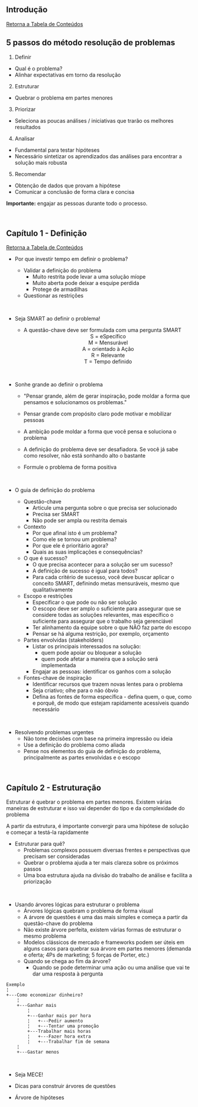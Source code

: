 ## Introdução

[Retorna a Tabela de Conteúdos](#Tabela-de-Conteúdos)

## 5 passos do método resolução de problemas

1. Definir

* Qual é o problema?
* Alinhar expectativas em torno da resolução  

2. Estruturar

* Quebrar o problema em partes menores

3. Priorizar

* Seleciona as poucas análises / iniciativas que trarão os melhores resultados

4. Analisar

* Fundamental para testar hipóteses
* Necessário sintetizar os aprendizados das análises para encontrar a solução mais robusta

5. Recomendar

* Obtenção de dados que provam a hipótese
* Comunicar a conclusão de forma clara e concisa

**Importante:** engajar as pessoas durante todo o processo.

<br>

## Capítulo 1 - Definição

[Retorna a Tabela de Conteúdos](#tabela-de-conte%C3%BAdos)

* Por que investir tempo em definir o problema?

  * Validar a definição do problema
    * Muito restrita pode levar a uma solução míope
    * Muito aberta pode deixar a esquipe perdida
    * Protege de armadilhas
  * Questionar as restrições
  
<br>

* Seja SMART ao definir o problema!

  * A questão-chave deve ser formulada com uma pergunta SMART
    <center> S = eSpecífico</center>
    <center> M = Mensurável </center>
    <center> A = orientado à Ação </center>
    <center> R = Relevante </center>
    <center> T = Tempo definido </center>

<br>

* Sonhe grande ao definir o problema

  * "Pensar grande, além de gerar inspiração, pode moldar a forma que pensamos e solucionamos os problemas."

  * Pensar grande com propósito claro pode motivar e mobilizar pessoas

  * A ambição pode moldar a forma que você pensa e soluciona o problema

  * A definição do problema deve ser desafiadora. Se você já sabe como resolver, não está sonhando alto o bastante

  * Formule o problema de forma positiva

<br>

* O guia de definição do problema

  * Questão-chave
    * Articule uma pergunta sobre o que precisa ser solucionado
    * Precisa ser SMART
    * Não pode ser ampla ou restrita demais
  * Contexto
    * Por que afinal isto é um problema?
    * Como ele se tornou um problema?
    * Por que ele é prioritário agora?
    * Quais as suas implicações e consequências?
  * O que é sucesso?
    * O que precisa acontecer para a solução ser um sucesso?
    * A definição de sucesso é igual para todos?
    * Para cada critério de sucesso, você deve buscar aplicar o conceito SMART, definindo metas mensuráveis, mesmo que qualitativamente
  * Escopo e restrições
    * Especificar o que pode ou não ser solução
    * O escopo deve ser amplo o suficiente para assegurar que se considere todas as soluções relevantes, mas específico o suficiente para assegurar que o trabalho seja gerenciável
    * Ter alinhamento da equipe sobre o que NÃO faz parte do escopo
    * Pensar se há alguma restrição, por exemplo, orçamento
  * Partes envolvidas (stakeholders)
    * Listar os principais interessados na solução:
      * quem pode apoiar ou bloquear a solução
      * quem pode afetar a maneira que a solução será implementada
    * Engajar as pessoas: identificar os ganhos com a solução
  * Fontes-chave de inspiração
    * Identificar recursos que trazem novas lentes para o problema
    * Seja criativo; olhe para o não óbvio
    * Defina as fontes de forma específica - defina quem, o que, como e porquê, de modo que estejam rapidamente acessíveis quando necessário

<br>

* Resolvendo problemas urgentes
  * Não tome decisões com base na primeira impressão ou ideia
  * Use a definição do problema como aliada
  * Pense nos elementos do guia de definição do problema, principalmente as partes envolvidas e o escopo

<br>

## Capítulo 2 - Estruturação

Estruturar é quebrar o problema em partes menores. Existem várias maneiras de estruturar e isso vai depender do tipo e da complexidade do problema

A partir da estrutura, é importante convergir para uma hipótese de solução e começar a testá-la rapidamente

* Estruturar para quê?
  * Problemas complexos possuem diversas frentes e perspectivas que precisam ser consideradas
  * Quebrar o problema ajuda a ter mais clareza sobre os próximos passos
  * Uma boa estrutura ajuda na divisão do trabalho de análise e facilita a priorização

<br>

* Usando árvores lógicas para estruturar o problema
  * Árvores lógicas quebram o problema de forma visual
  * A árvore de questões é uma das mais simples e começa a partir da questão-chave do problema
  * Não existe árvore perfeita, existem várias formas de estruturar o mesmo problema
  * Modelos clássicos de mercado e frameworks podem ser úteis em alguns casos para quebrar sua árvore em partes menores (demanda e oferta; 4Ps de marketing; 5 forças de Porter, etc.)
  * Quando se chega ao fim da árvore?
    * Quando se pode determinar uma ação ou uma análise que vai te dar uma resposta à pergunta

```
Exemplo
¦   
+---Como economizar dinheiro?
    ¦
    +---Ganhar mais
        ¦   
        +---Ganhar mais por hora
        ¦   +---Pedir aumento
        ¦   +---Tentar uma promoção
        +---Trabalhar mais horas
        ¦   +---Fazer hora extra
        ¦   +---Trabalhar fim de semana
    ¦
    +---Gastar menos
```

<br>


* Seja MECE!

* Dicas para construir árvores de questões

* Árvore de hipóteses
